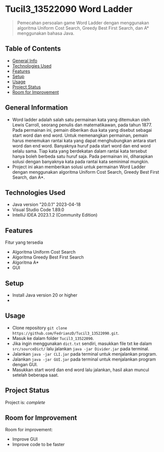 # Tucil3_13522090 Word Ladder
> Pemecahan persoalan game Word Ladder dengan menggunakan algoritma Uniform Cost Search, Greedy Best First Search, dan A* menggunakan bahasa Java.

## Table of Contents
* [General Info](#general-information)
* [Technologies Used](#technologies-used)
* [Features](#features)
* [Setup](#setup)
* [Usage](#usage)
* [Project Status](#project-status)
* [Room for Improvement](#room-for-improvement)
<!-- * [License](#license) -->


## General Information
- Word ladder adalah salah satu permainan kata yang ditemukan oleh Lewis Carroll, seorang penulis dan matematikawan, pada tahun 1877. Pada permainan ini, pemain diberikan dua kata yang disebut sebagai start word dan end word. Untuk memenangkan permainan, pemain harus menemukan rantai kata yang dapat menghubungkan antara start word dan end word. Banyaknya huruf pada start word dan end word selalu sama. Tiap kata yang berdekatan dalam rantai kata tersebut hanya boleh berbeda satu huruf saja. Pada permainan ini, diharapkan solusi dengan banyaknya kata pada rantai kata seminimal mungkin.
- Project ini akan memberikan solusi untuk permainan Word Ladder dengan menggunakan algoritma Uniform Cost Search, Greedy Best First Search, dan A*.


## Technologies Used
- Java version "20.0.1" 2023-04-18 
- Visual Studio Code 1.89.0
- IntelliJ IDEA 2023.1.2 (Community Edition)


## Features
Fitur yang tersedia
- Algoritma Uniform Cost Search
- Algoritma Greedy Best First Search
- Algoritma A*
- GUI 


## Setup
- Install Java version 20 or higher
- 


## Usage
- Clone repository `git clone https://github.com/FedrianzD/Tucil3_13522090.git`.
- Masuk ke dalam folder  `Tucil3_13522090`.
- Jika ingin menggunakan `dict.txt` sendiri, masukkan file txt ke dalam `src/sourceDict/` lalu jalankan `java -jar Divider.jar` pada terminal.
- Jalankan `java -jar CLI.jar` pada terminal untuk menjalankan program.
- Jalankan `java -jar GUI.jar` pada terminal untuk menjalankan program dengan GUI.
- Masukkan start word dan end word lalu jalankan, hasil akan muncul setelah beberapa saat.


## Project Status
Project is: _complete_


## Room for Improvement

Room for improvement:
- Improve GUI 
- Improve code to be faster


